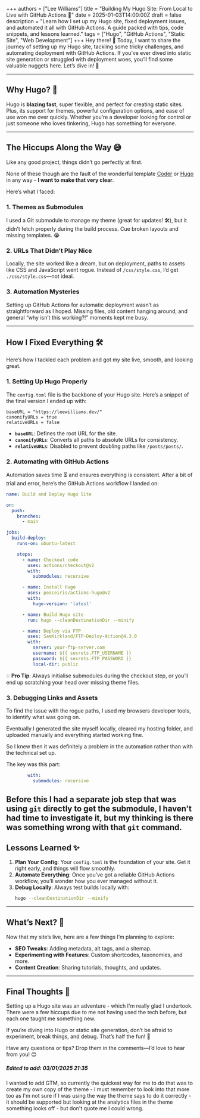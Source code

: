 +++
authors = ["Lee Williams"]
title = "Building My Hugo Site: From Local to Live with GitHub Actions 🚀"
date = 2025-01-03T14:00:00Z
draft = false
description = "Learn how I set up my Hugo site, fixed deployment issues, and automated it all with GitHub Actions. A guide packed with tips, code snippets, and lessons learned."
tags = ["Hugo", "GitHub Actions", "Static Site", "Web Development"]
+++
Hey there! 👋 Today, I want to share the journey of setting up my Hugo site, tackling some tricky challenges, and automating deployment with GitHub Actions. If you’ve ever dived into static site generation or struggled with deployment woes, you’ll find some valuable nuggets here. Let’s dive in! 🌊

---

## Why Hugo? 🤔

Hugo is **blazing fast**, super flexible, and perfect for creating static sites. Plus, its support for themes, powerful configuration options, and ease of use won me over quickly. Whether you’re a developer looking for control or just someone who loves tinkering, Hugo has something for everyone.

---

## The Hiccups Along the Way 😅

Like any good project, things didn’t go perfectly at first. 

None of these though are the fault of the wonderful template [Coder](https://github.com/luizdepra/hugo-coder/) or [Hugo](https://gohugo.io/) in any way - **I want to make that very clear**.

Here’s what I faced:

### 1. **Themes as Submodules**
I used a Git submodule to manage my theme (great for updates! 🛠️), but it didn’t fetch properly during the build process. Cue broken layouts and missing templates. 😭


### 2. **URLs That Didn’t Play Nice**
Locally, the site worked like a dream, but on deployment, paths to assets like CSS and JavaScript went rogue. Instead of `/css/style.css`, I’d get `./css/style.css`—not ideal.

### 3. **Automation Mysteries**
Setting up GitHub Actions for automatic deployment wasn’t as straightforward as I hoped. Missing files, old content hanging around, and general “why isn’t this working?!” moments kept me busy.

---

## How I Fixed Everything 🛠️

Here’s how I tackled each problem and got my site live, smooth, and looking great.

### **1. Setting Up Hugo Properly**
The `config.toml` file is the backbone of your Hugo site. Here’s a snippet of the final version I ended up with:

```
baseURL = "https://leewilliams.dev/"
canonifyURLs = true
relativeURLs = false
```

- **`baseURL`**: Defines the root URL for the site.
- **`canonifyURLs`**: Converts all paths to absolute URLs for consistency.
- **`relativeURLs`**: Disabled to prevent doubling paths like `/posts/posts/`.

### **2. Automating with GitHub Actions**
Automation saves time ⏳ and ensures everything is consistent. After a bit of trial and error, here’s the GitHub Actions workflow I landed on:

```yaml
name: Build and Deploy Hugo Site

on:
  push:
    branches:
      - main

jobs:
  build-deploy:
    runs-on: ubuntu-latest

    steps:
      - name: Checkout code
        uses: actions/checkout@v2
        with:
          submodules: recursive

      - name: Install Hugo
        uses: peaceiris/actions-hugo@v2
        with:
          hugo-version: 'latest'

      - name: Build Hugo site
        run: hugo --cleanDestinationDir --minify

      - name: Deploy via FTP
        uses: SamKirkland/FTP-Deploy-Action@4.3.0
        with:
          server: your-ftp-server.com
          username: ${{ secrets.FTP_USERNAME }}
          password: ${{ secrets.FTP_PASSWORD }}
          local-dir: public
```

💡 **Pro Tip**: Always initialise submodules during the checkout step, or you’ll end up scratching your head over missing theme files.

### **3. Debugging Links and Assets**
To find the issue with the rogue paths, I used my browsers developer tools, to identify what was going on.

Eventually I generated the site myself locally, cleared my hosting folder, and uploaded manually and everything started working fine.

So I knew then it was definitely a problem in the automation rather than with the technical set up.

The key was this part:

```yaml
        with:
          submodules: recursive
```

Before this I had a separate job step that was using `git` directly to get the submodule, I haven't had time to investigate it, but my thinking is there was something wrong with that `git` command.
---

## Lessons Learned ✨

1. **Plan Your Config**: Your `config.toml` is the foundation of your site. Get it right early, and things will flow smoothly.
2. **Automate Everything**: Once you’ve got a reliable GitHub Actions workflow, you’ll wonder how you ever managed without it.
3. **Debug Locally**: Always test builds locally with:
   ```bash
   hugo --cleanDestinationDir --minify
   ```

---

## What’s Next? 🔮

Now that my site’s live, here are a few things I’m planning to explore:

- **SEO Tweaks**: Adding metadata, alt tags, and a sitemap.
- **Experimenting with Features**: Custom shortcodes, taxonomies, and more.
- **Content Creation**: Sharing tutorials, thoughts, and updates.

---

## Final Thoughts 💭

Setting up a Hugo site was an adventure - which I'm really glad I undertook. There were a few hiccups due to me not having used the tech before, but each one taught me something new.

If you’re diving into Hugo or static site generation, don’t be afraid to experiment, break things, and debug. That’s half the fun! 🎉

Have any questions or tips? Drop them in the comments—I’d love to hear from you! 😊


##### _Edited to add: 03/01/2025 21:35_
I wanted to add GTM, so currently the quickest way for me to do that was to create my own copy of the theme - I must remember to look into that more too as I'm not sure if I was using the way the theme says to do it correctly - it should be supported but looking at the analytics files in the theme something looks off - but don't quote me I could wrong.